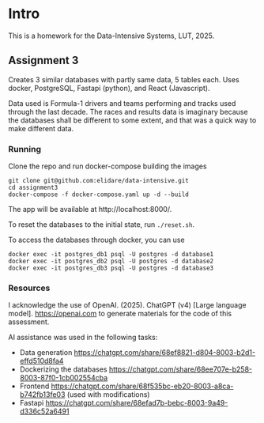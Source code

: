 # Intro
This is a homework for the Data-Intensive Systems, LUT, 2025.

## Assignment 3
Creates 3 similar databases with partly same data, 5 tables each.
Uses docker, PostgreSQL, Fastapi (python), and React (Javascript).

Data used is Formula-1 drivers and teams performing and tracks used through the last decade.
The races and results data is imaginary because the databases shall be different to some extent,
and that was a quick way to make different data.

### Running
Clone the repo and run docker-compose building the images
```
git clone git@github.com:elidare/data-intensive.git
cd assignment3
docker-compose -f docker-compose.yaml up -d --build
```

The app will be available at http://localhost:8000/.

To reset the databases to the initial state, run `./reset.sh`.

To access the databases through docker, you can use
```
docker exec -it postgres_db1 psql -U postgres -d database1
docker exec -it postgres_db2 psql -U postgres -d database2
docker exec -it postgres_db3 psql -U postgres -d database3
```

### Resources
I acknowledge the use of OpenAI. (2025). ChatGPT (v4) [Large language model]. https://openai.com
to generate materials for the code of this assessment.

AI assistance was used in the following tasks:
- Data generation https://chatgpt.com/share/68ef8821-d804-8003-b2d1-effd510d8fa4
- Dockerizing the databases https://chatgpt.com/share/68ee707e-b258-8003-87f0-1cb002554cba
- Frontend https://chatgpt.com/share/68f535bc-eb20-8003-a8ca-b742fb13fe03 (used with modifications)
- Fastapi https://chatgpt.com/share/68efad7b-bebc-8003-9a49-d336c52a6491
